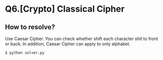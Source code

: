 # Q6.[Crypto] Classical Cipher

## How to resolve?

Use Caesar Cipher.
You can check whether shift each character shit to front or back.
In addition, Caesar Cipher can apply to only alphabet.

````bash
$ python solver.py
````